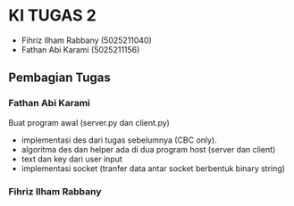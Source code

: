 # KI TUGAS 2


* Fihriz Ilham Rabbany  (5025211040)
* Fathan Abi Karami     (5025211156)


## Pembagian Tugas
### Fathan Abi Karami
Buat program awal (server.py dan client.py)
* implementasi des dari tugas sebelumnya (CBC only). 
* algoritma des dan helper ada di dua program host (server dan client)
* text dan key dari user input
* implementasi socket (tranfer data antar socket berbentuk binary string)

### Fihriz Ilham Rabbany
